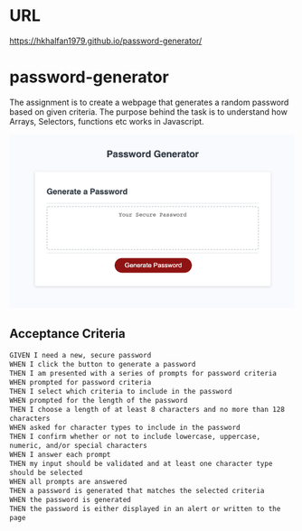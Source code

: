 # URL

https://hkhalfan1979.github.io/password-generator/

# password-generator

The assignment is to create a webpage that generates a random password based on given criteria. The purpose behind the task is to understand how Arrays, Selectors, functions etc works in Javascript.

![A user clicks on slots on the color-coded calendar and edits the events.](./assets/hk-password-generator.png)

## Acceptance Criteria

```
GIVEN I need a new, secure password
WHEN I click the button to generate a password
THEN I am presented with a series of prompts for password criteria
WHEN prompted for password criteria
THEN I select which criteria to include in the password
WHEN prompted for the length of the password
THEN I choose a length of at least 8 characters and no more than 128 characters
WHEN asked for character types to include in the password
THEN I confirm whether or not to include lowercase, uppercase, numeric, and/or special characters
WHEN I answer each prompt
THEN my input should be validated and at least one character type should be selected
WHEN all prompts are answered
THEN a password is generated that matches the selected criteria
WHEN the password is generated
THEN the password is either displayed in an alert or written to the page
```

